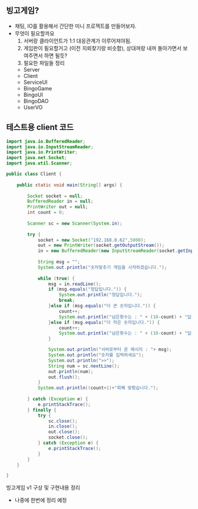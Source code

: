 ## 빙고게임?

- 채팅, IO를 활용해서 간단한 미니 프로젝트를 만들어보자.
- 무엇이 필요할까요
    1. 서버랑 클라이언트가 1:1 대응관계가 이루어져야됨.
    2. 게임판이 필요할거고 (이전 지뢰찾기랑 비슷함), 상대꺼랑 내꺼
    돌아가면서 보여주면서 하면 될듯?
    3. 필요한 파일들 정리
    - Server
    - Client
    - ServiceUI
    - BingoGame
    - BingoUI
    - BingoDAO
    - UserVO

## 테스트용 client 코드

```java
import java.io.BufferedReader;
import java.io.InputStreamReader;
import java.io.PrintWriter;
import java.net.Socket;
import java.util.Scanner;

public class Client {
	
	public static void main(String[] args) {
		
		Socket socket = null;
		BufferedReader in = null;
		PrintWriter out = null;
		int count = 0;
		
		Scanner sc = new Scanner(System.in);
		
		try {
			socket = new Socket("192.168.0.62",5000);
			out = new PrintWriter(socket.getOutputStream());
			in = new BufferedReader(new InputStreamReader(socket.getInputStream()));
			
			String msg = "";
			System.out.println("숫자맞추기 게임을 시작하겠습니다.");
			
			while (true) {
				msg = in.readLine();
				if (msg.equals("정답입니다.")) {
					System.out.println("정답입니다.");
					break;
				}else if (msg.equals("더 큰 숫자입니다.")) {
					count++;
					System.out.println("남은횟수는 : " + (10-count) + "입니다.");
				}else if (msg.equals("더 작은 숫자입니다.")) {
					count++;
					System.out.println("남은횟수는 : " + (10-count) + "입니다.");
				}

				System.out.println("서버로부터 온 메시지 : "+ msg);
				System.out.println("숫자를 입력하세요");
				System.out.println(">>");
				String num = sc.nextLine();
				out.println(num);
				out.flush();
			}
			System.out.println((count+1)+"회째 맞췄습니다.");
			
		} catch (Exception e) {
			e.printStackTrace();
		} finally {
			try {
				sc.close();
				in.close();
				out.close();
				socket.close();
			} catch (Exception e) {
				e.printStackTrace();
			}
		}
	}

}
```

빙고게임 v1 구상 및 구현내용 정리
- 나중에 한번에 정리 예정